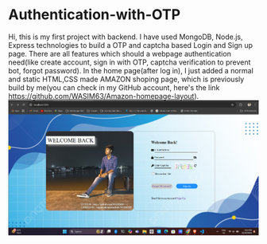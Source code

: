 # Authentication-with-OTP
Hi, this is my first project with backend. I have used MongoDB, Node.js, Express technologies to build a OTP and captcha based Login and Sign up page. There are all features which should a webpage authentication need(like create account, sign in with OTP, captcha verification to prevent bot, forgot password).
In the home page(after log in), I just added a normal and static HTML,CSS made AMAZON shoping page, which is previously build by me(you can check in my GitHub account, here's the link <a>https://github.com/WASIM63/Amazon-homepage-layout</a>).
<img src='./imagesForReadme/login.png'>
